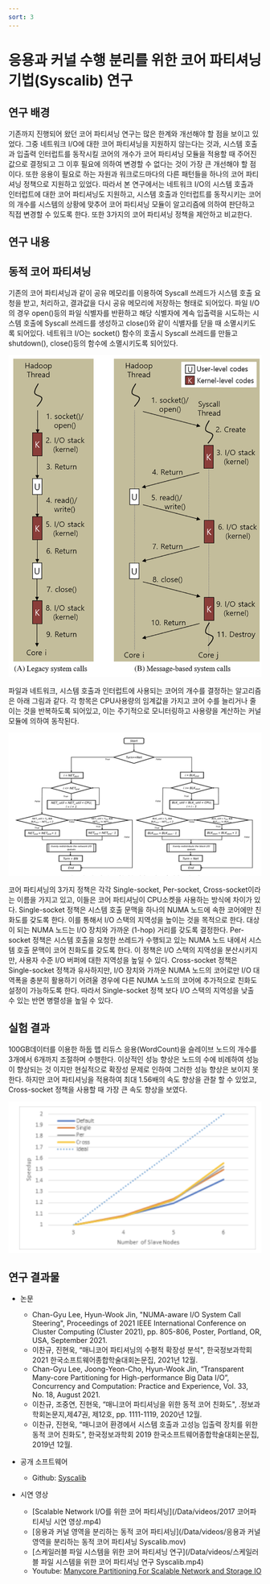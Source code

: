 ```yaml
---
sort: 3
---
```


# 응용과 커널 수행 분리를 위한 코어 파티셔닝 기법(Syscalib) 연구

## 연구 배경

기존까지 진행되어 왔던 코어 파티셔닝 연구는 많은 한계와 개선해야 할 점을 보이고 있었다. 그중 네트워크 I/O에 대한 코어 파티셔닝을 지원하지 않는다는 것과, 시스템 호출과 입출력 인터럽트를 동작시킬 코어의 개수가 코어 파티셔닝 모듈을 적용할 때 주어진 값으로 결정되고 그 이후 필요에 의하여 변경할 수 없다는 것이 가장 큰 개선해야 할 점이다. 또한 응용이 필요로 하는 자원과 워크로드마다의 다른 패턴들을 하나의 코어 파티셔닝 정책으로 지원하고 있었다. 따라서 본 연구에서는 네트워크 I/O의 시스템 호출과 인터럽트에 대한 코어 파티셔닝도 지원하고, 시스템 호출과 인터럽트를 동작시키는 코어의 개수를 시스템의 상황에 맞추어 코어 파티셔닝 모듈이 알고리즘에 의하여 판단하고 직접 변경할 수 있도록 한다. 또한 3가지의 코어 파티셔닝 정책을 제안하고 비교한다.

## 연구 내용

## 동적 코어 파티셔닝

기존의 코어 파티셔닝과 같이 공유 메모리를 이용하여 Syscall 쓰레드가 시스템 호출 요청을 받고, 처리하고, 결과값을 다시 공유 메모리에 저장하는 형태로 되어있다. 파일 I/O의 경우 open()등의 파일 식별자를 반환하고 해당 식별자에 계속 입출력을 시도하는 시스템 호출에 Syscall 쓰레드를 생성하고 close()와 같이 식별자를 닫을 때 소멸시키도록 되어있다. 네트워크 I/O는 socket() 함수의 호출시 Syscall 쓰레드를 만들고 shutdown(), close()등의 함수에 소멸시키도록 되어있다.

![Fig1](/Data/images/02/02-09-03-01.png)

파일과 네트워크, 시스템 호출과 인터럽트에 사용되는 코어의 개수를 결정하는 알고리즘은 아래 그림과 같다. 각 항목은 CPU사용량의 임계값을 가지고 코어 수를 늘리거나 줄이는 것을 반복하도록 되어있고, 이는 주기적으로 모니터링하고 사용량을 계산하는 커널 모듈에 의하여 동작된다.

![Fig1](/Data/images/02/02-09-03-02.png)

코어 파티셔닝의 3가지 정책은 각각 Single-socket, Per-socket, Cross-socket이라는 이름을 가지고 있고, 이들은 코어 파티셔닝이 CPU소켓을 사용하는 방식에 차이가 있다. Single-socket 정책은 시스템 호출 문맥을 하나의 NUMA 노드에 속한 코어에만 친화도를 갖도록 한다. 이를 통해서 I/O 스택의 지역성을 높이는 것을 목적으로 한다. 대상이 되는 NUMA 노드는 I/O 장치와 가까운 (1-hop) 거리를 갖도록 결정한다. Per-socket 정책은 시스템 호출을 요청한 쓰레드가 수행되고 있는 NUMA 노드 내에서 시스템 호출 문맥이 코어 친화도를 갖도록 한다. 이 정책은 I/O 스택의 지역성을 분산시키지만, 사용자 수준 I/O 버퍼에 대한 지역성을 높일 수 있다. Cross-socket 정책은 Single-socket 정책과 유사하지만, I/O 장치와 가까운 NUMA 노드의 코어로만 I/O 대역폭을 충분히 활용하기 어려울 경우에 다른 NUMA 노드의 코어에 추가적으로 친화도 설정이 가능하도록 한다. 따라서 Single-socket 정책 보다 I/O 스택의 지역성을 낮출 수 있는 반면 병렬성을 높일 수 있다.

## 실험 결과

100GB데이터를 이용한 하둡 맵 리듀스 응용(WordCount)을 슬레이브 노드의 개수를 3개에서 6개까지 조절하며 수행한다. 이상적인 성능 향상은 노드의 수에 비례하여 성능이 향상되는 것 이지만 현실적으로 확장성 문제로 인하여 그러한 성능 향상은 보이지 못한다. 하지만 코어 파티셔닝을 적용하여 최대 1.56배의 속도 향상을 관찰 할 수 있었고, Cross-socket 정책을 사용할 때 가장 큰 속도 향상을 보였다.

![Fig1](/Data/images/02/02-09-03-03.png)

## 연구 결과물

* 논문
  - Chan-Gyu Lee, Hyun-Wook Jin, "NUMA-aware I/O System Call Steering", Proceedings of 2021 IEEE International Conference on Cluster Computing (Cluster 2021), pp. 805-806, Poster, Portland, OR, USA, September 2021.
  - 이찬규, 진현욱, “매니코어 파티셔닝의 수평적 확장성 분석", 한국정보과학회 2021 한국소프트웨어종합학술대회논문집, 2021년 12월.
  - Chan-Gyu Lee, Joong-Yeon-Cho, Hyun-Wook Jin, “Transparent Many-core Partitioning for High-performance Big Data I/O”, Concurrency and Computation: Practice and Experience, Vol. 33, No. 18, August 2021.
  - 이찬규, 조중연, 진현욱, “매니코어 파티셔닝을 위한 동적 코어 친화도", .정보과학회논문지,제47권, 제12호, pp. 1111-1119, 2020년 12월.
  - 이찬규, 진현욱, “매니코어 환경에서 시스템 호출과 고성능 입출력 장치를 위한 동적 코어 친화도", 한국정보과학회 2019 한국소프트웨어종합학술대회논문집, 2019년 12월.

* 공개 소프트웨어
  - Github: [Syscalib](https://github.com/oslab-swrc/syscalib)

* 시연 영상
  - [Scalable Network I/O를 위한 코어 파티셔닝](/Data/videos/2017 코어파티셔닝 시연 영상.mp4)
  - [응용과 커널 영역을 분리하는 동적 코어 파티셔닝](/Data/videos/응용과 커널 영역을 분리하는 동적 코어 파티셔닝 Syscalib.mov)
  - [스케일러블 파일 시스템을 위한 코어 파티셔닝 연구](/Data/videos/스케일러블 파일 시스템을 위한 코어 파티셔닝 연구 Syscalib.mp4)
  - Youtube: [Manycore Partitioning For Scalable Network and Storage IO](https://youtu.be/kbqxlLzLAeM)


